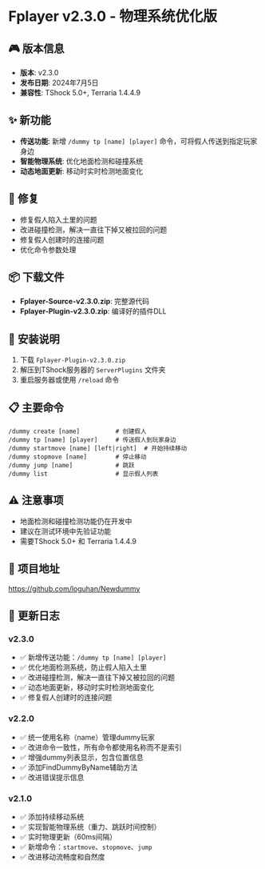# Fplayer v2.3.0 - 物理系统优化版

## 🎮 版本信息
- **版本**: v2.3.0
- **发布日期**: 2024年7月5日
- **兼容性**: TShock 5.0+, Terraria 1.4.4.9

## ✨ 新功能
- **传送功能**: 新增 `/dummy tp [name] [player]` 命令，可将假人传送到指定玩家身边
- **智能物理系统**: 优化地面检测和碰撞系统
- **动态地面更新**: 移动时实时检测地面变化

## 🔧 修复
- 修复假人陷入土里的问题
- 改进碰撞检测，解决一直往下掉又被拉回的问题
- 修复假人创建时的连接问题
- 优化命令参数处理

## 📦 下载文件
- **Fplayer-Source-v2.3.0.zip**: 完整源代码
- **Fplayer-Plugin-v2.3.0.zip**: 编译好的插件DLL

## 🚀 安装说明
1. 下载 `Fplayer-Plugin-v2.3.0.zip`
2. 解压到TShock服务器的 `ServerPlugins` 文件夹
3. 重启服务器或使用 `/reload` 命令

## 📋 主要命令
```
/dummy create [name]          # 创建假人
/dummy tp [name] [player]     # 传送假人到玩家身边
/dummy startmove [name] [left|right]  # 开始持续移动
/dummy stopmove [name]        # 停止移动
/dummy jump [name]            # 跳跃
/dummy list                   # 显示假人列表
```

## ⚠️ 注意事项
- 地面检测和碰撞检测功能仍在开发中
- 建议在测试环境中先验证功能
- 需要TShock 5.0+ 和 Terraria 1.4.4.9

## 🔗 项目地址
https://github.com/loguhan/Newdummy

## 📝 更新日志
### v2.3.0
- ✅ 新增传送功能：`/dummy tp [name] [player]`
- ✅ 优化地面检测系统，防止假人陷入土里
- ✅ 改进碰撞检测，解决一直往下掉又被拉回的问题
- ✅ 动态地面更新，移动时实时检测地面变化
- ✅ 修复假人创建时的连接问题

### v2.2.0
- ✅ 统一使用名称（name）管理dummy玩家
- ✅ 改进命令一致性，所有命令都使用名称而不是索引
- ✅ 增强dummy列表显示，包含位置信息
- ✅ 添加FindDummyByName辅助方法
- ✅ 改进错误提示信息

### v2.1.0
- ✅ 添加持续移动系统
- ✅ 实现智能物理系统（重力、跳跃时间控制）
- ✅ 实时物理更新（60ms间隔）
- ✅ 新增命令：`startmove`、`stopmove`、`jump`
- ✅ 改进移动流畅度和自然度 